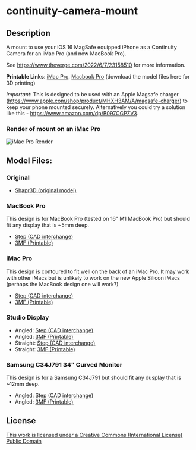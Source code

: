 # continuity-camera-mount

## Description

A mount to use your iOS 16 MagSafe equipped iPhone as a Continuity Camera for an iMac Pro (and now MacBook Pro).

See https://www.theverge.com/2022/6/7/23158510 for more information.

**Printable Links**: [iMac Pro](https://www.printables.com/model/225801-imac-pro-continuity-camera-mount). [Macbook Pro](https://www.printables.com/model/226109-macbook-pro-continuity-camera-mount) (download the model files here for 3D printing)

*Important*: This is designed to be used with an Apple Magsafe charger (https://www.apple.com/shop/product/MHXH3AM/A/magsafe-charger) to keep your phone mounted securely. Alternatively you could try a solution like this - https://www.amazon.com/dp/B097CGPZV3.

### Render of mount on an iMac Pro

![iMac Pro Render](Images/IMG_0018.PNG)

## Model Files:

### Original

* [Shapr3D (original model)](Originals/Magsafe%20Camera%20Mount.shapr)

### MacBook Pro

This design is for MacBook Pro (tested on 16" M1 MacBook Pro) but should fit any display that is ~5mm deep.

* [Step (CAD interchange)](STEP%20Files/Magsafe%20Camera%20Mount_MacBook%20Pro.step)
* [3MF (Printable)](Printable%20Files/Magsafe%20Camera%20Mount_MacBook%20Pro.3mf)

### iMac Pro

This design is contoured to fit well on the back of an iMac Pro. It may work with other iMacs but is unlikely to work on the new Apple Silicon iMacs (perhaps the MacBook design one will work?)

* [Step (CAD interchange)](STEP%20Files/Magsafe%20Camera%20Mount_iMac%20Pro.step)
* [3MF (Printable)](Printable%20Files/Magsafe%20Camera%20Mount_iMac%20Pro.3mf)

### Studio Display

* Angled: [Step (CAD interchange)](STEP%20Files/Magsafe%20Camera%20Mount_Studio%20Display%20(Angled).step)
* Angled: [3MF (Printable)](Printable%20Files/Magsafe%20Camera%20Mount_Studio%20Display%20(Angled).3mf)
* Straight: [Step (CAD interchange)](STEP%20Files/Magsafe%20Camera%20Mount_Studio%20Display%20(Straight).step)
* Straight: [3MF (Printable)](Printable%20Files/Magsafe%20Camera%20Mount_Studio%20Display%20(Straight).3mf)

### Samsung C34J791 34" Curved Monitor

This design is for a Samsung C34J791 but should fit any dusplay that is ~12mm deep.

* Angled: [Step (CAD interchange)](STEP%20Files/Magsafe%20Camera%20Mount_12mm%20(Angled).step)
* Angled: [3MF (Printable)](Printable%20Files/Magsafe%20Camera%20Mount_12mm%20(Angled).3mf)

## License

[This work is licensed under a
Creative Commons (International License)
Public Domain](https://creativecommons.org/share-your-work/public-domain/cc0/)
